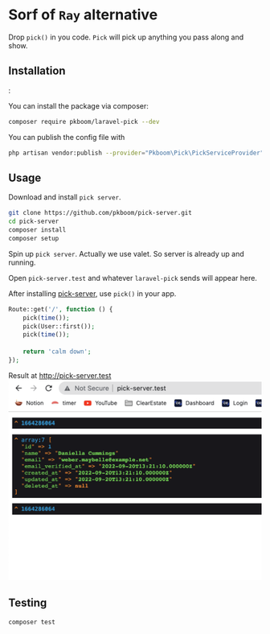 # Sorf of `Ray` alternative

Drop `pick()` in you code. `Pick` will pick up anything you pass along and show.

## Installation

:

You can install the package via composer:

```bash
composer require pkboom/laravel-pick --dev
```

You can publish the config file with

```bash
php artisan vendor:publish --provider="Pkboom\Pick\PickServiceProvider" --tag="pick"
```

## Usage

Download and install `pick server`.

```sh
git clone https://github.com/pkboom/pick-server.git
cd pick-server
composer install
composer setup
```

Spin up `pick server`. Actually we use valet. So server is already up and running.

Open `pick-server.test` and whatever `laravel-pick` sends will appear here.

After installing [pick-server](https://github.com/pkboom/pick-server), use `pick()` in your app.

```php
Route::get('/', function () {
    pick(time());
    pick(User::first());
    pick(time());

    return 'calm down';
});
```

Result at http://pick-server.test
<img src="image.png" />

## Testing

```bash
composer test
```

